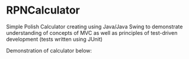 ﻿# RPNCalculator

Simple Polish Calculator creating using Java/Java Swing to demonstrate understanding of concepts of MVC as well as principles of test-driven development (tests written using JUnit) 

Demonstration of calculator below: 
